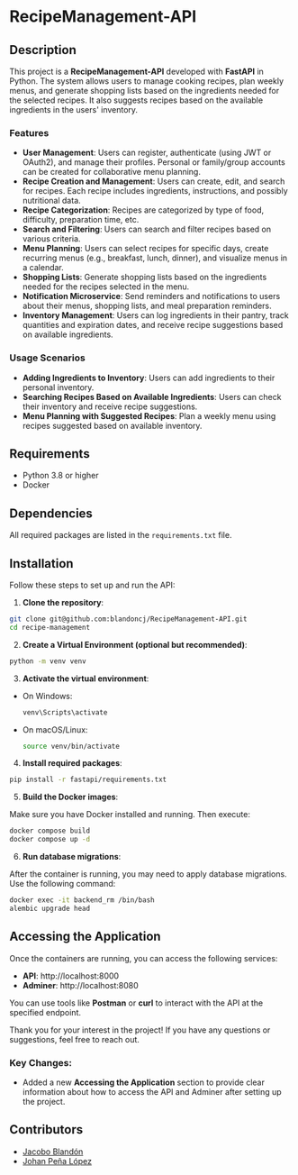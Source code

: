 # RecipeManagement-API

## Description

This project is a **RecipeManagement-API** developed with **FastAPI** in Python. The system allows users to manage cooking recipes, plan weekly menus, and generate shopping lists based on the ingredients needed for the selected recipes. It also suggests recipes based on the available ingredients in the users' inventory.

### Features

- **User Management**: Users can register, authenticate (using JWT or OAuth2), and manage their profiles. Personal or family/group accounts can be created for collaborative menu planning.
- **Recipe Creation and Management**: Users can create, edit, and search for recipes. Each recipe includes ingredients, instructions, and possibly nutritional data.
- **Recipe Categorization**: Recipes are categorized by type of food, difficulty, preparation time, etc.
- **Search and Filtering**: Users can search and filter recipes based on various criteria.
- **Menu Planning**: Users can select recipes for specific days, create recurring menus (e.g., breakfast, lunch, dinner), and visualize menus in a calendar.
- **Shopping Lists**: Generate shopping lists based on the ingredients needed for the recipes selected in the menu.
- **Notification Microservice**: Send reminders and notifications to users about their menus, shopping lists, and meal preparation reminders.
- **Inventory Management**: Users can log ingredients in their pantry, track quantities and expiration dates, and receive recipe suggestions based on available ingredients.

### Usage Scenarios

- **Adding Ingredients to Inventory**: Users can add ingredients to their personal inventory.
- **Searching Recipes Based on Available Ingredients**: Users can check their inventory and receive recipe suggestions.
- **Menu Planning with Suggested Recipes**: Plan a weekly menu using recipes suggested based on available inventory.

## Requirements

- Python 3.8 or higher
- Docker

## Dependencies

All required packages are listed in the `requirements.txt` file.

## Installation

Follow these steps to set up and run the API:

1. **Clone the repository**:

```bash
git clone git@github.com:blandoncj/RecipeManagement-API.git
cd recipe-management
```

2. **Create a Virtual Environment (optional but recommended)**:

```bash
python -m venv venv
```

3. **Activate the virtual environment**:

- On Windows:

  ```bash
  venv\Scripts\activate
  ```

- On macOS/Linux:

  ```bash
  source venv/bin/activate
  ```

4. **Install required packages**:

```bash
pip install -r fastapi/requirements.txt
```

5. **Build the Docker images**:

Make sure you have Docker installed and running. Then execute:

```bash
docker compose build
docker compose up -d
```

6. **Run database migrations**:

After the container is running, you may need to apply database migrations. Use the following command:

```bash
docker exec -it backend_rm /bin/bash 
alembic upgrade head
```

## Accessing the Application

Once the containers are running, you can access the following services:

- **API**: http://localhost:8000
- **Adminer**: http://localhost:8080

You can use tools like **Postman** or **curl** to interact with the API at the specified endpoint.

Thank you for your interest in the project! If you have any questions or suggestions, feel free to reach out.

### Key Changes:

- Added a new **Accessing the Application** section to provide clear information about how to access the API and Adminer after setting up the project.

## Contributors

- [Jacobo Blandón](https://github.com/blandoncj)
- [Johan Peña López](https://github.com/Johan0425)
